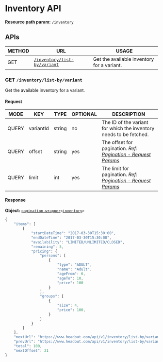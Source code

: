 # Inventory API

**Resource path param:** `/inventory`

## APIs

METHOD | URL | USAGE
--- | --- | ---
GET | [`/inventory/list-by/variant`](#GET-/inventory/list-by/variant) | Get the available inventory for a variant.

### <a name="GET-/inventory/list-by/variant"></a>GET `/inventory/list-by/variant`

Get the available inventory for a variant.

#### Request

MODE | KEY | TYPE | OPTIONAL | DESCRIPTION
--- | --- | --- | --- | ---
QUERY | variantId | string | no | The ID of the variant for which the inventory needs to be fetched.
QUERY | offset | string | yes | The offset for pagination. *Ref: [Pagination - Request Params](/conventions/basic.md#Pagination--Request-Params)*
QUERY | limit | int | yes | The limit for pagination. *Ref: [Pagination - Request Params](/conventions/basic.md#Pagination--Request-Params)*

#### Response

**Object:** [`pagination-wrapper`](/object-models/common-models.md#pagination-wrapper)`<`[`inventory`](/object-models/inventory-models.md#inventory)`>`

```javascript
{
	"items": [
		{
			"startDateTime": "2017-03-30T15:30:00",
			"endDateTime": "2017-03-30T15:30:00",
			"availability": "LIMITED/UNLIMITED/CLOSED",
			"remaining": 5,
			"pricing": {
				"persons": [
					{
						"type": "ADULT",
						"name": "Adult",
						"ageFrom": 6,
						"ageTo": 10,
						"price": 100
					}
				],
				"groups": [
					{
						"size": 4,
						"price": 100,
					}
				]
			}
		}
	],
	"nextUrl": "https://www.headout.com/api/v1/inventory/list-by/variant?variant-id=1234,offset=21,limit=20",
	"prevUrl": "https://www.headout.com/api/v1/inventory/list-by/variant?variant-id=1234,offset=0,limit=20",
	"total": 100,
	"nextOffset": 21
}
```
